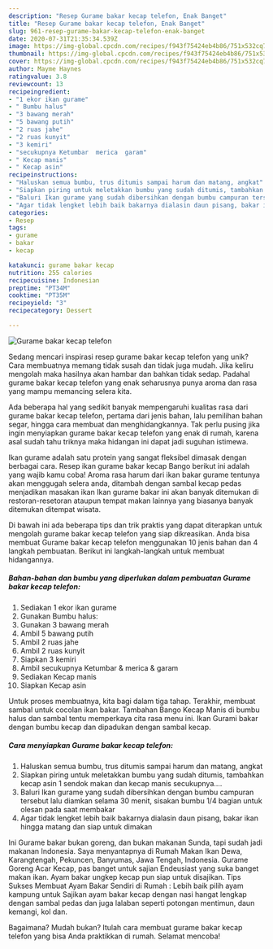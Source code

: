 ```yaml
---
description: "Resep Gurame bakar kecap telefon, Enak Banget"
title: "Resep Gurame bakar kecap telefon, Enak Banget"
slug: 961-resep-gurame-bakar-kecap-telefon-enak-banget
date: 2020-07-31T21:35:34.539Z
image: https://img-global.cpcdn.com/recipes/f943f75424eb4b86/751x532cq70/gurame-bakar-kecap-telefon-foto-resep-utama.jpg
thumbnail: https://img-global.cpcdn.com/recipes/f943f75424eb4b86/751x532cq70/gurame-bakar-kecap-telefon-foto-resep-utama.jpg
cover: https://img-global.cpcdn.com/recipes/f943f75424eb4b86/751x532cq70/gurame-bakar-kecap-telefon-foto-resep-utama.jpg
author: Mayme Haynes
ratingvalue: 3.8
reviewcount: 13
recipeingredient:
- "1 ekor ikan gurame"
- " Bumbu halus"
- "3 bawang merah"
- "5 bawang putih"
- "2 ruas jahe"
- "2 ruas kunyit"
- "3 kemiri"
- "secukupnya Ketumbar  merica  garam"
- " Kecap manis"
- " Kecap asin"
recipeinstructions:
- "Haluskan semua bumbu, trus ditumis sampai harum dan matang, angkat"
- "Siapkan piring untuk meletakkan bumbu yang sudah ditumis, tambahkan kecap asin 1 sendok makan dan kecap manis secukupnya...."
- "Baluri Ikan gurame yang sudah dibersihkan dengan bumbu campuran tersebut lalu diamkan selama 30 menit, sisakan bumbu 1/4 bagian untuk olesan pada saat membakar"
- "Agar tidak lengket lebih baik bakarnya dialasin daun pisang, bakar ikan hingga matang dan siap untuk dimakan"
categories:
- Resep
tags:
- gurame
- bakar
- kecap

katakunci: gurame bakar kecap 
nutrition: 255 calories
recipecuisine: Indonesian
preptime: "PT34M"
cooktime: "PT35M"
recipeyield: "3"
recipecategory: Dessert

---
```



![Gurame bakar kecap telefon](https://img-global.cpcdn.com/recipes/f943f75424eb4b86/751x532cq70/gurame-bakar-kecap-telefon-foto-resep-utama.jpg)

Sedang mencari inspirasi resep gurame bakar kecap telefon yang unik? Cara membuatnya memang tidak susah dan tidak juga mudah. Jika keliru mengolah maka hasilnya akan hambar dan bahkan tidak sedap. Padahal gurame bakar kecap telefon yang enak seharusnya punya aroma dan rasa yang mampu memancing selera kita.

Ada beberapa hal yang sedikit banyak mempengaruhi kualitas rasa dari gurame bakar kecap telefon, pertama dari jenis bahan, lalu pemilihan bahan segar, hingga cara membuat dan menghidangkannya. Tak perlu pusing jika ingin menyiapkan gurame bakar kecap telefon yang enak di rumah, karena asal sudah tahu triknya maka hidangan ini dapat jadi suguhan istimewa.

Ikan gurame adalah satu protein yang sangat fleksibel dimasak dengan berbagai cara. Resep ikan gurame bakar kecap Bango berikut ini adalah yang wajib kamu coba! Aroma rasa harum dari ikan bakar gurame tentunya akan menggugah selera anda, ditambah dengan sambal kecap pedas menjadikan masakan ikan Ikan gurame bakar ini akan banyak ditemukan di restoran-resetoran ataupun tempat makan lainnya yang biasanya banyak ditemukan ditempat wisata.


Di bawah ini ada beberapa tips dan trik praktis yang dapat diterapkan untuk mengolah gurame bakar kecap telefon yang siap dikreasikan. Anda bisa membuat Gurame bakar kecap telefon menggunakan 10 jenis bahan dan 4 langkah pembuatan. Berikut ini langkah-langkah untuk membuat hidangannya.

<!--inarticleads1-->

##### Bahan-bahan dan bumbu yang diperlukan dalam pembuatan Gurame bakar kecap telefon:

1. Sediakan 1 ekor ikan gurame
1. Gunakan  Bumbu halus:
1. Gunakan 3 bawang merah
1. Ambil 5 bawang putih
1. Ambil 2 ruas jahe
1. Ambil 2 ruas kunyit
1. Siapkan 3 kemiri
1. Ambil secukupnya Ketumbar &amp; merica &amp; garam
1. Sediakan  Kecap manis
1. Siapkan  Kecap asin


Untuk proses membuatnya, kita bagi dalam tiga tahap. Terakhir, membuat sambal untuk cocolan ikan bakar. Tambahan Bango Kecap Manis di bumbu halus dan sambal tentu memperkaya cita rasa menu ini. Ikan Gurami bakar dengan bumbu kecap dan dipadukan dengan sambal kecap. 

<!--inarticleads2-->

##### Cara menyiapkan Gurame bakar kecap telefon:

1. Haluskan semua bumbu, trus ditumis sampai harum dan matang, angkat
1. Siapkan piring untuk meletakkan bumbu yang sudah ditumis, tambahkan kecap asin 1 sendok makan dan kecap manis secukupnya....
1. Baluri Ikan gurame yang sudah dibersihkan dengan bumbu campuran tersebut lalu diamkan selama 30 menit, sisakan bumbu 1/4 bagian untuk olesan pada saat membakar
1. Agar tidak lengket lebih baik bakarnya dialasin daun pisang, bakar ikan hingga matang dan siap untuk dimakan


Ini Gurame bakar bukan goreng, dan bukan makanan Sunda, tapi sudah jadi makanan Indonesia. Saya menyantapnya di Rumah Makan Ikan Dewa, Karangtengah, Pekuncen, Banyumas, Jawa Tengah, Indonesia. Gurame Goreng Acar Kecap, pas banget untuk sajian Endeusiast yang suka banget makan ikan. Ayam bakar ungkep kecap pun siap untuk disajikan. Tips Sukses Membuat Ayam Bakar Sendiri di Rumah : Lebih baik pilih ayam kampung untuk Sajikan ayam bakar kecap dengan nasi hangat lengkap dengan sambal pedas dan juga lalaban seperti potongan mentimun, daun kemangi, kol dan. 

Bagaimana? Mudah bukan? Itulah cara membuat gurame bakar kecap telefon yang bisa Anda praktikkan di rumah. Selamat mencoba!
